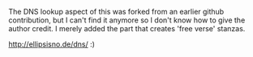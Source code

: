 The DNS lookup aspect of this was forked from an earlier github contribution, but I can't find it anymore so I don't know how to give the author credit. I merely added the part that creates 'free verse' stanzas.

http://ellipsisno.de/dns/ :)
